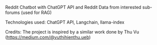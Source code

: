 Reddit Chatbot with ChatGPT API and Reddit Data from interested sub-forums (used for RAG)

Technologies used: ChatGPT API, Langchain, llama-index

Credits: The project is inspired by a similar work done by Thu Vu (https://medium.com/@vuthihienthu.ueb)
